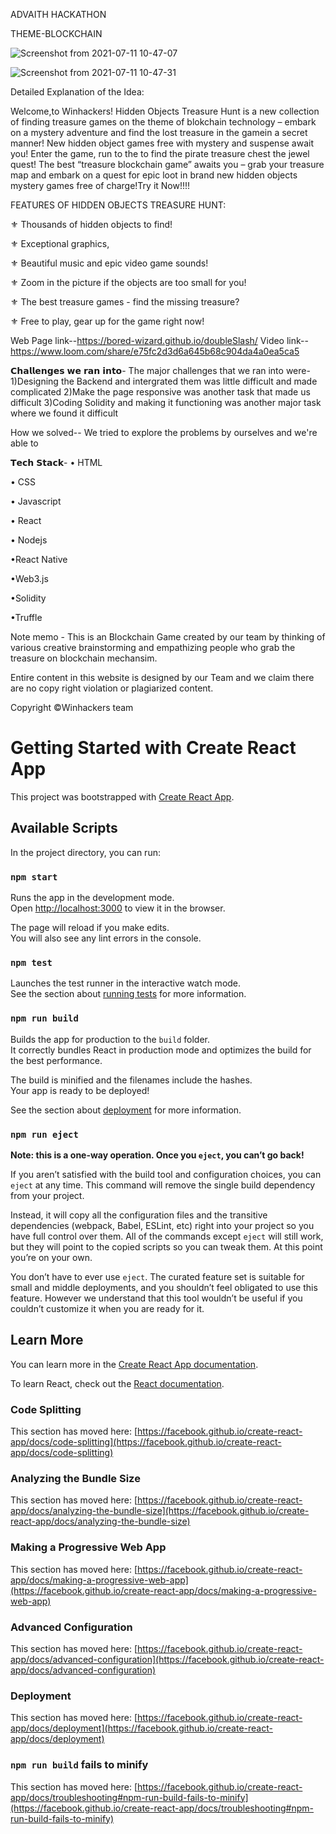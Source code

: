 ADVAITH HACKATHON

THEME-BLOCKCHAIN 

![Screenshot from 2021-07-11 10-47-07](https://user-images.githubusercontent.com/60476477/125183665-0bdbd600-e236-11eb-9eda-5e5569cdfd73.png)

![Screenshot from 2021-07-11 10-47-31](https://user-images.githubusercontent.com/60476477/125183690-3e85ce80-e236-11eb-85d2-80736aa0baf5.png)



Detailed Explanation of the Idea: 

Welcome,to Winhackers! Hidden Objects Treasure Hunt is a new collection of finding treasure games on the theme of blokchain technology – embark on a mystery adventure and find the lost treasure in the gamein a secret manner! New  hidden object games free with mystery and suspense await you! Enter the game, run to the  to find the pirate treasure chest  the jewel quest! The best “treasure blockchain game” awaits you – grab your treasure map and  embark on a quest for epic loot in brand new hidden objects mystery games free of charge!Try it Now!!!!

FEATURES OF HIDDEN OBJECTS TREASURE HUNT:

⚜️ Thousands of hidden objects to find!

⚜️ Exceptional graphics,

⚜️ Beautiful music and epic video game sounds!

⚜️ Zoom in the picture if the objects are too small for you!

⚜️ The best treasure games - find the missing treasure?

⚜️ Free to play, gear up for the game right now!

Web Page link--https://bored-wizard.github.io/doubleSlash/
Video link--https://www.loom.com/share/e75fc2d3d6a645b68c904da4a0ea5ca5


𝗖𝗵𝗮𝗹𝗹𝗲𝗻𝗴𝗲𝘀 𝘄𝗲 𝗿𝗮𝗻 𝗶𝗻𝘁𝗼- The major challenges that we ran into were-
1)Designing the Backend and intergrated them was little difficult and made complicated
2)Make the page responsive was another task that made us difficult
3)Coding Solidity and making it functioning was another major task where we found it difficult

How we solved-- We tried to explore the problems by ourselves and we're able to 


𝗧𝗲𝗰𝗵 𝗦𝘁𝗮𝗰𝗸-
• HTML

• CSS

• Javascript

• React

• Nodejs

•React Native

•Web3.js

•Solidity

•Truffle



Note memo - This is an Blockchain Game created by our team by thinking of various creative  brainstorming and empathizing people who grab the treasure on blockchain mechansim.

Entire content in this website is designed by our Team and we claim there are no copy right violation or plagiarized content.

Copyright ©Winhackers team


# Getting Started with Create React App

This project was bootstrapped with [Create React App](https://github.com/facebook/create-react-app).

## Available Scripts

In the project directory, you can run:

### `npm start`

Runs the app in the development mode.\
Open [http://localhost:3000](http://localhost:3000) to view it in the browser.

The page will reload if you make edits.\
You will also see any lint errors in the console.

### `npm test`

Launches the test runner in the interactive watch mode.\
See the section about [running tests](https://facebook.github.io/create-react-app/docs/running-tests) for more information.

### `npm run build`

Builds the app for production to the `build` folder.\
It correctly bundles React in production mode and optimizes the build for the best performance.

The build is minified and the filenames include the hashes.\
Your app is ready to be deployed!

See the section about [deployment](https://facebook.github.io/create-react-app/docs/deployment) for more information.

### `npm run eject`

**Note: this is a one-way operation. Once you `eject`, you can’t go back!**

If you aren’t satisfied with the build tool and configuration choices, you can `eject` at any time. This command will remove the single build dependency from your project.

Instead, it will copy all the configuration files and the transitive dependencies (webpack, Babel, ESLint, etc) right into your project so you have full control over them. All of the commands except `eject` will still work, but they will point to the copied scripts so you can tweak them. At this point you’re on your own.

You don’t have to ever use `eject`. The curated feature set is suitable for small and middle deployments, and you shouldn’t feel obligated to use this feature. However we understand that this tool wouldn’t be useful if you couldn’t customize it when you are ready for it.

## Learn More

You can learn more in the [Create React App documentation](https://facebook.github.io/create-react-app/docs/getting-started).

To learn React, check out the [React documentation](https://reactjs.org/).

### Code Splitting

This section has moved here: [https://facebook.github.io/create-react-app/docs/code-splitting](https://facebook.github.io/create-react-app/docs/code-splitting)

### Analyzing the Bundle Size

This section has moved here: [https://facebook.github.io/create-react-app/docs/analyzing-the-bundle-size](https://facebook.github.io/create-react-app/docs/analyzing-the-bundle-size)

### Making a Progressive Web App

This section has moved here: [https://facebook.github.io/create-react-app/docs/making-a-progressive-web-app](https://facebook.github.io/create-react-app/docs/making-a-progressive-web-app)

### Advanced Configuration

This section has moved here: [https://facebook.github.io/create-react-app/docs/advanced-configuration](https://facebook.github.io/create-react-app/docs/advanced-configuration)

### Deployment

This section has moved here: [https://facebook.github.io/create-react-app/docs/deployment](https://facebook.github.io/create-react-app/docs/deployment)

### `npm run build` fails to minify

This section has moved here: [https://facebook.github.io/create-react-app/docs/troubleshooting#npm-run-build-fails-to-minify](https://facebook.github.io/create-react-app/docs/troubleshooting#npm-run-build-fails-to-minify)
